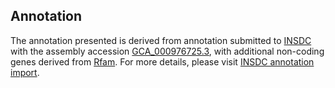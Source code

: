 

Annotation
----------

The annotation presented is derived from annotation submitted to
[INSDC](http://www.insdc.org) with the assembly accession
[GCA\_000976725.3](http://www.ebi.ac.uk/ena/data/view/GCA_000976725.3),
with additional non-coding genes derived from
[Rfam](http://rfam.xfam.org/). For more details, please visit [INSDC
annotation
import](http://ensemblgenomes.org/info/data/insdc_annotation).
